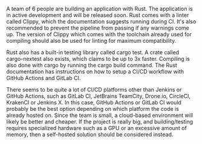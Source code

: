 A team of 6 people are building an application with Rust. The application is in active development and will be released soon. Rust comes with a linter called Clippy, which the documentation suggests running during CI. It's also recommended to prevent the pipeline from passing if any warnings come up. The version of Clippy which comes with the toolchain already used for compiling should also be used for linting for maximum compatibility.

Rust also has a built-in testing library called cargo test. A crate called cargo-nextest also exists, which claims to be up to 3x faster. Compiling is also done with cargo by running the cargo build command. The Rust documentation has instructions on how to setup a CI/CD workflow with GitHub Actions and GitLab CI.

There seems to be quite a lot of CI/CD platforms other than Jenkins or GitHub Actions, such as GitLab CI, JetBrains TeamCity, Drone.io, CircleCI, KrakenCI or Jenkins X. In this case, GitHub Actions or GitLab CI would probably be the best option depending on which platform the code is already hosted on. Since the team is small, a cloud-based environment will likely be better and cheaper. If the project is really big, and building/testing requires specialized hardware such as a GPU or an excessive amount of memory, then a self-hosted solution should be considered instead.

